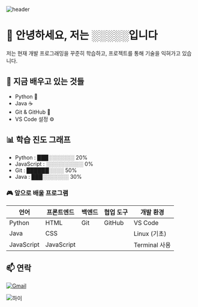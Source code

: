 ![header](https://capsule-render.vercel.app/api?type=wave&&color=timeGradient,100:fd6585&height=200&text=My%20brain%20hurts.%20Thanks,%20code.&fontSize=30&fontAlignY=35)

# 👋 안녕하세요, 저는 ░░░░░입니다

저는 현재 개발 프로그래밍을 꾸준히 학습하고,
프로젝트를 통해 기술을 익혀가고 있습니다.

## 🧠 지금 배우고 있는 것들

- Python 🐍
- Java ☕
- Git & GitHub 🐙
- VS Code 설정 ⚙️


## 📊 학습 진도 그래프

- Python       : ███░░░░░░░ 20%
- JavaScript   : ░░░░░░░░░░ 0%
- Git          : ██████░░░░ 50%
- Java         : ███░░░░░░░ 30%

### 🎮 앞으로 배울 프로그램

| 언어        | 프론트엔드     | 백엔드     | 협업 도구         | 개발 환경      |
|-------------|----------------|------------|--------------------|----------------|
| Python      | HTML           | Git        | GitHub             | VS Code        |
| Java        | CSS            |            |                    | Linux (기초)   |
| JavaScript  | JavaScript     |            |                    | Terminal 사용  |
                                                 

## 📫 연락
[![Gmail](https://img.shields.io/badge/Gmail-FF69B4?style=for-the-badge&logo=gmail&logoColor=white)](mailto:gyuya.dev@gmail.com)




![하이](https://media2.giphy.com/media/v1.Y2lkPTc5MGI3NjExeWNjbDNodnV1a3IxNG0zZmFrc3B4ODA3amRmZXNmanR5MnE2bjI1YyZlcD12MV9pbnRlcm5hbF9naWZfYnlfaWQmY3Q9Zw/XKsRoJM6gBzqBKvNr5/giphy.gif)
